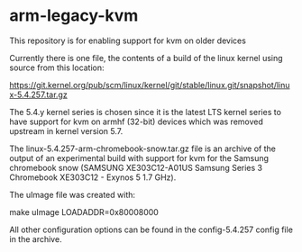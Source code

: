 # arm-legacy-kvm
This repository is for enabling support for kvm on older devices

Currently there is one file, the contents of a build of the linux kernel using source from this location:

https://git.kernel.org/pub/scm/linux/kernel/git/stable/linux.git/snapshot/linux-5.4.257.tar.gz

The 5.4.y kernel series is chosen since it is the latest LTS kernel series to have support for kvm on armhf (32-bit) devices which was removed upstream in kernel version 5.7.

The linux-5.4.257-arm-chromebook-snow.tar.gz file is an archive of the output of an experimental build with support for kvm for the Samsung chromebook snow (SAMSUNG XE303C12-A01US Samsung Series 3 Chromebook XE303C12 - Exynos 5 1.7 GHz).

The uImage file was created with:

make uImage LOADADDR=0x80008000

All other configuration options can be found in the config-5.4.257 config file in the archive.

